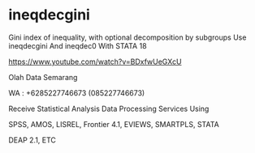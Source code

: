 # ineqdecgini
Gini index of inequality, with optional decomposition by subgroups Use ineqdecgini And ineqdec0 With STATA 18

https://www.youtube.com/watch?v=BDxfwUeGXcU

Olah Data Semarang

WA : +6285227746673 (085227746673)

Receive Statistical Analysis Data Processing Services Using

SPSS, AMOS, LISREL, Frontier 4.1, EVIEWS, SMARTPLS, STATA

DEAP 2.1, ETC
